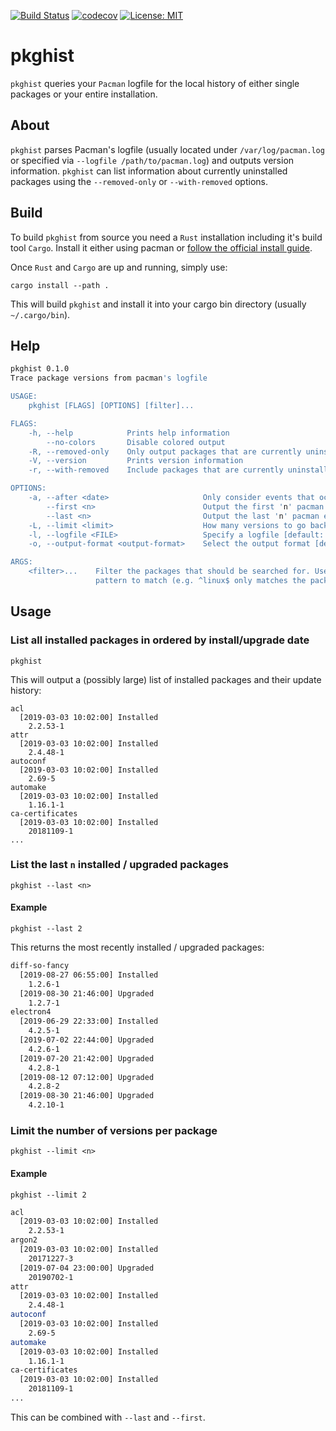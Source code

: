 [![Build Status](https://travis-ci.org/herzrasen/pkghist.svg?branch=master)](https://travis-ci.org/herzrasen/pkghist)
[![codecov](https://codecov.io/gh/herzrasen/pkghist/branch/master/graph/badge.svg)](https://codecov.io/gh/herzrasen/pkghist)
[![License: MIT](https://img.shields.io/badge/License-MIT-blue.svg)](https://github.com/herzrasen/pkghist/blob/master/LICENSE)

# pkghist
`pkghist` queries your `Pacman` logfile for the local history of either single packages or your entire installation.

## About
`pkghist` parses Pacman's logfile (usually located under `/var/log/pacman.log` or specified via `--logfile /path/to/pacman.log`) and outputs version information. 
`pkghist` can list information about currently uninstalled packages using the `--removed-only` or `--with-removed` options. 

## Build
To build `pkghist` from source you need a `Rust` installation including it's build tool `Cargo`. 
Install it either using pacman or [follow the official install guide](https://www.rust-lang.org/tools/install).

Once `Rust` and `Cargo` are up and running, simply use:
```
cargo install --path .
```

This will build `pkghist` and install it into your cargo bin directory (usually `~/.cargo/bin`).

## Help
```bash
pkghist 0.1.0
Trace package versions from pacman's logfile

USAGE:
    pkghist [FLAGS] [OPTIONS] [filter]...

FLAGS:
    -h, --help            Prints help information
        --no-colors       Disable colored output
    -R, --removed-only    Only output packages that are currently uninstalled
    -V, --version         Prints version information
    -r, --with-removed    Include packages that are currently uninstalled

OPTIONS:
    -a, --after <date>                     Only consider events that occurred after 'date' [Format: "YYYY-MM-DD HH:MM"]
        --first <n>                        Output the first 'n' pacman events
        --last <n>                         Output the last 'n' pacman events
    -L, --limit <limit>                    How many versions to go back in report
    -l, --logfile <FILE>                   Specify a logfile [default: /var/log/pacman.log]
    -o, --output-format <output-format>    Select the output format [default: plain]  [possible values: json, plain]

ARGS:
    <filter>...    Filter the packages that should be searched for. Use regular expressions to specify the exact
                   pattern to match (e.g. ^linux$ only matches the package 'linux')
```

## Usage
### List all installed packages in ordered by install/upgrade date
```
pkghist 
```

This will output a (possibly large) list of installed packages and their update history:
```
acl
  [2019-03-03 10:02:00] Installed
    2.2.53-1
attr
  [2019-03-03 10:02:00] Installed
    2.4.48-1
autoconf
  [2019-03-03 10:02:00] Installed
    2.69-5
automake
  [2019-03-03 10:02:00] Installed
    1.16.1-1
ca-certificates
  [2019-03-03 10:02:00] Installed
    20181109-1
...
```

### List the last `n` installed / upgraded packages
```
pkghist --last <n>
```

#### Example
```
pkghist --last 2
```

This returns the most recently installed / upgraded packages:

```bash
diff-so-fancy
  [2019-08-27 06:55:00] Installed
    1.2.6-1
  [2019-08-30 21:46:00] Upgraded
    1.2.7-1
electron4
  [2019-06-29 22:33:00] Installed
    4.2.5-1
  [2019-07-02 22:44:00] Upgraded
    4.2.6-1
  [2019-07-20 21:42:00] Upgraded
    4.2.8-1
  [2019-08-12 07:12:00] Upgraded
    4.2.8-2
  [2019-08-30 21:46:00] Upgraded
    4.2.10-1
```

### Limit the number of versions per package
```
pkghist --limit <n>
```

#### Example
```
pkghist --limit 2
```

```bash
acl
  [2019-03-03 10:02:00] Installed
    2.2.53-1
argon2
  [2019-03-03 10:02:00] Installed
    20171227-3
  [2019-07-04 23:00:00] Upgraded
    20190702-1
attr
  [2019-03-03 10:02:00] Installed
    2.4.48-1
autoconf
  [2019-03-03 10:02:00] Installed
    2.69-5
automake
  [2019-03-03 10:02:00] Installed
    1.16.1-1
ca-certificates
  [2019-03-03 10:02:00] Installed
    20181109-1
...
```

This can be combined with `--last` and `--first`.
